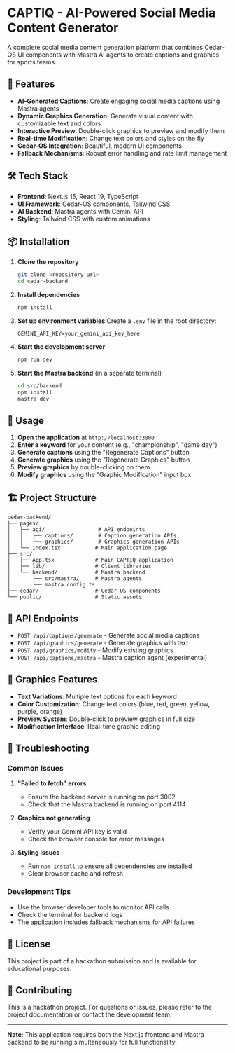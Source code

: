 # CAPTIQ - AI-Powered Social Media Content Generator

A complete social media content generation platform that combines Cedar-OS UI components with Mastra AI agents to create captions and graphics for sports teams.

## 🚀 Features

- **AI-Generated Captions**: Create engaging social media captions using Mastra agents
- **Dynamic Graphics Generation**: Generate visual content with customizable text and colors
- **Interactive Preview**: Double-click graphics to preview and modify them
- **Real-time Modification**: Change text colors and styles on the fly
- **Cedar-OS Integration**: Beautiful, modern UI components
- **Fallback Mechanisms**: Robust error handling and rate limit management

## 🛠️ Tech Stack

- **Frontend**: Next.js 15, React 19, TypeScript
- **UI Framework**: Cedar-OS components, Tailwind CSS
- **AI Backend**: Mastra agents with Gemini API
- **Styling**: Tailwind CSS with custom animations

## 📦 Installation

1. **Clone the repository**
   ```bash
   git clone <repository-url>
   cd cedar-backend
   ```

2. **Install dependencies**
   ```bash
   npm install
   ```

3. **Set up environment variables**
   Create a `.env` file in the root directory:
   ```env
   GEMINI_API_KEY=your_gemini_api_key_here
   ```

4. **Start the development server**
   ```bash
   npm run dev
   ```

5. **Start the Mastra backend** (in a separate terminal)
   ```bash
   cd src/backend
   npm install
   mastra dev
   ```

## 🎯 Usage

1. **Open the application** at `http://localhost:3000`
2. **Enter a keyword** for your content (e.g., "championship", "game day")
3. **Generate captions** using the "Regenerate Captions" button
4. **Generate graphics** using the "Regenerate Graphics" button
5. **Preview graphics** by double-clicking on them
6. **Modify graphics** using the "Graphic Modification" input box

## 🏗️ Project Structure

```
cedar-backend/
├── pages/
│   ├── api/                 # API endpoints
│   │   ├── captions/        # Caption generation APIs
│   │   └── graphics/        # Graphics generation APIs
│   └── index.tsx           # Main application page
├── src/
│   ├── App.tsx             # Main CAPTIQ application
│   ├── lib/                # Client libraries
│   └── backend/            # Mastra backend
│       ├── src/mastra/     # Mastra agents
│       └── mastra.config.ts
├── cedar/                  # Cedar-OS components
└── public/                 # Static assets
```

## 🔧 API Endpoints

- `POST /api/captions/generate` - Generate social media captions
- `POST /api/graphics/generate` - Generate graphics with text
- `POST /api/graphics/modify` - Modify existing graphics
- `POST /api/captions/mastra` - Mastra caption agent (experimental)

## 🎨 Graphics Features

- **Text Variations**: Multiple text options for each keyword
- **Color Customization**: Change text colors (blue, red, green, yellow, purple, orange)
- **Preview System**: Double-click to preview graphics in full size
- **Modification Interface**: Real-time graphic editing

## 🚨 Troubleshooting

### Common Issues

1. **"Failed to fetch" errors**
   - Ensure the backend server is running on port 3002
   - Check that the Mastra backend is running on port 4114

2. **Graphics not generating**
   - Verify your Gemini API key is valid
   - Check the browser console for error messages

3. **Styling issues**
   - Run `npm install` to ensure all dependencies are installed
   - Clear browser cache and refresh

### Development Tips

- Use the browser developer tools to monitor API calls
- Check the terminal for backend logs
- The application includes fallback mechanisms for API failures

## 📝 License

This project is part of a hackathon submission and is available for educational purposes.

## 🤝 Contributing

This is a hackathon project. For questions or issues, please refer to the project documentation or contact the development team.

---

**Note**: This application requires both the Next.js frontend and Mastra backend to be running simultaneously for full functionality.

